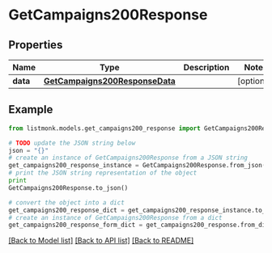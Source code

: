# GetCampaigns200Response


## Properties
Name | Type | Description | Notes
------------ | ------------- | ------------- | -------------
**data** | [**GetCampaigns200ResponseData**](GetCampaigns200ResponseData.md) |  | [optional] 

## Example

```python
from listmonk.models.get_campaigns200_response import GetCampaigns200Response

# TODO update the JSON string below
json = "{}"
# create an instance of GetCampaigns200Response from a JSON string
get_campaigns200_response_instance = GetCampaigns200Response.from_json(json)
# print the JSON string representation of the object
print
GetCampaigns200Response.to_json()

# convert the object into a dict
get_campaigns200_response_dict = get_campaigns200_response_instance.to_dict()
# create an instance of GetCampaigns200Response from a dict
get_campaigns200_response_form_dict = get_campaigns200_response.from_dict(get_campaigns200_response_dict)
```
[[Back to Model list]](../README.md#documentation-for-models) [[Back to API list]](../README.md#documentation-for-api-endpoints) [[Back to README]](../README.md)


